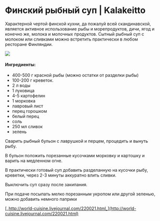 ﻿---
image: https://s-media-cache-ak0.pinimg.com/564x/b2/6d/c4/b26dc45c0a688a8e77fda23ab2439427.jpg
---
# Финский рыбный суп \| Kalakeitto

Характерной чертой финской кухни, да пожалуй всей скандинавской, является активное использование рыбы и морепродуктов, дичи, ягод и конечно же, молока и молочных продуктов. Сытный рыбный суп с молоком или сливками можно встретить практически в любом ресторане Финляндии.

![](https://s-media-cache-ak0.pinimg.com/564x/b2/6d/c4/b26dc45c0a688a8e77fda23ab2439427.jpg)

#### Ингредиенты:

* 400-500 г красной рыбы \(можно остатки от разделки рыбы\)
* 100-200 г креветок.
* 2 л воды
* 1 луковица
* 4-5 картофелин
* 1 морковка
* лавровый лист
* перец горошком
* белый перец
* соль
* 250 мл сливок
* зелень 

Сварить рыбный бульон с лаврушкой и перцем, процедить и вынуть рыбу.

В бульон положить порезанные кусочками морковку и картошку и варить на медленном огне.

В практически готовый суп добавить разделанную на кусочки рыбу, креветки, через 2-3 минуты аккуратно влить сливки.

Выключить суп сразу после закипания.

При подаче посыпать мелко порезанным укропом или другой зеленью, можно добавить немного паприки

[_http://world-cuisine.livejournal.com/220021.html_](http://world-cuisine.livejournal.com/220021.html)

